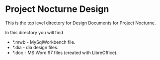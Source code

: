 Project Nocturne Design
=======================

This is the top level directory for Design Documents for Project Nocturne.


In this directory you will find


 * *.mwb    - MySqlWorkbench file.
 * *.dia    - dia design files.
 * *.doc    - MS Word 97 files (created with LibreOffice).
 
 
